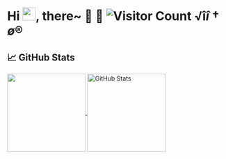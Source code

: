 # Hi <img src="https://raw.githubusercontent.com/MartinHeinz/MartinHeinz/master/wave.gif" width="30px">, there~  🌱 🐑  ![Visitor Count](https://profile-counter.glitch.me/furysheep/count.svg) √î$î†ø®$
## &#x1f4c8; GitHub Stats

  <a href="https://github.com/furysheep/furysheep" >
    <img align="center" src="https://github-readme-stats.vercel.app/api/top-langs/?layout=compact&username=furysheep&title_color=ffffff&text_color=c9cacc&icon_color=2bbc8a&bg_color=1d1f21" height="180px"/>
  </a>

  <a href="https://github.com/furysheep/furysheep" >
    <img align="center" src="https://github-readme-stats.vercel.app/api?username=furysheep&show_icons=true&line_height=27&count_private=true&title_color=ffffff&text_color=c9cacc&icon_color=2bbc8a&bg_color=1d1f21" alt="GitHub Stats" height="180px"/>
  </a>
  
<!--
**furysheep/furysheep** is a ✨ _special_ ✨ repository because its `README.md` (this file) appears on your GitHub profile.

Here are some ideas to get you started:

- 🔭 I’m currently working on ...
- 🌱 I’m currently learning ...
- 👯 I’m looking to collaborate on ...
- 🤔 I’m looking for help with ...
- 💬 Ask me about ...
- 📫 How to reach me: ...
- 😄 Pronouns: ...
- ⚡ Fun fact: ...
-->
